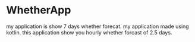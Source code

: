# WhetherApp
my application is show 7 days whether forecat.
my application made using kotlin.
this application show you hourly whether forcast of 2.5 days.
